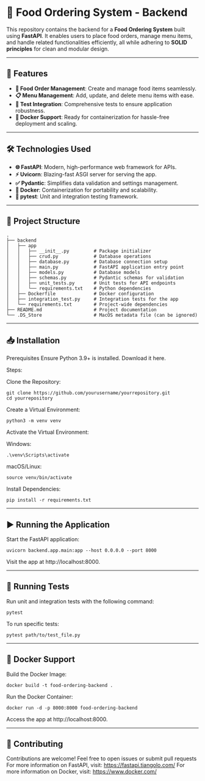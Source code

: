# 🥡 Food Ordering System - Backend  

This repository contains the backend for a **Food Ordering System** built using **FastAPI**. It enables users to place food orders, manage menu items, and handle related functionalities efficiently, all while adhering to **SOLID principles** for clean and modular design.  

---

## 🚀 Features  

- **🛒 Food Order Management**: Create and manage food items seamlessly.  
- **📋 Menu Management**: Add, update, and delete menu items with ease.  
- **🧪 Test Integration**: Comprehensive tests to ensure application robustness.  
- **🐳 Docker Support**: Ready for containerization for hassle-free deployment and scaling.  

---

## 🛠️ Technologies Used  

- **🌐 FastAPI**: Modern, high-performance web framework for APIs.  
- **⚡ Uvicorn**: Blazing-fast ASGI server for serving the app.  
- **✅ Pydantic**: Simplifies data validation and settings management.  
- **🐋 Docker**: Containerization for portability and scalability.  
- **🧪 pytest**: Unit and integration testing framework.  

---

## 📂 Project Structure  

```plaintext
.
├── backend
│   ├── app
│   │   ├── __init__.py         # Package initializer
│   │   ├── crud.py             # Database operations
│   │   ├── database.py         # Database connection setup
│   │   ├── main.py             # FastAPI application entry point
│   │   ├── models.py           # Database models
│   │   ├── schemas.py          # Pydantic schemas for validation
│   │   ├── unit_tests.py       # Unit tests for API endpoints
│   │   └── requirements.txt    # Python dependencies
│   ├── Dockerfile              # Docker configuration
│   ├── integration_test.py     # Integration tests for the app
│   └── requirements.txt        # Project-wide dependencies
├── README.md                   # Project documentation
└── .DS_Store                   # MacOS metadata file (can be ignored)

```

---

## **📥 Installation**

Prerequisites
Ensure Python 3.9+ is installed. Download it here.

Steps:

Clone the Repository:
```
git clone https://github.com/yourusername/yourrepository.git
cd yourrepository
```
Create a Virtual Environment:
```
python3 -m venv venv
```
Activate the Virtual Environment:

Windows:
```
.\venv\Scripts\activate
```
macOS/Linux:
```
source venv/bin/activate
```

Install Dependencies:
```
pip install -r requirements.txt
```

---

## ▶️ **Running the Application**
Start the FastAPI application:
```
uvicorn backend.app.main:app --host 0.0.0.0 --port 8000
```
Visit the app at http://localhost:8000.


---

## **🧪 Running Tests**
Run unit and integration tests with the following command:
```
pytest
```
To run specific tests:
```
pytest path/to/test_file.py
```

---

## **🐳 Docker Support**
Build the Docker Image:
```
docker build -t food-ordering-backend .
```
Run the Docker Container:
```
docker run -d -p 8000:8000 food-ordering-backend
```
Access the app at http://localhost:8000.


---

## 🙌 Contributing
Contributions are welcome! Feel free to open issues or submit pull requests
For more information on FastAPI, visit: https://fastapi.tiangolo.com/
For more information on Docker, visit: https://www.docker.com/

